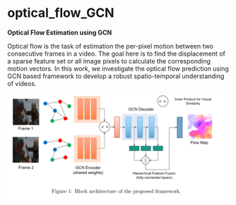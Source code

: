# optical_flow_GCN
**Optical Flow Estimation using GCN**

Optical flow is the task of estimation the per-pixel motion between two consecutive frames in a video. The goal here is to find the displacement of a sparse feature set or all image pixels to calculate the corresponding motion vectors. In this work, we investigate the optical flow prediction using GCN based framework to develop a robust spatio-temporal understanding of videos.

![alt text](./model_framework.PNG "Model structure")

